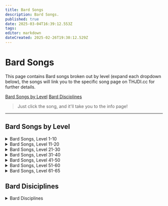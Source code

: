 ```yaml
---
title: Bard Songs
description: Bard Songs.
published: true
date: 2025-03-04T16:39:12.553Z
tags: 
editor: markdown
dateCreated: 2025-02-26T19:30:12.529Z
---
```


# Bard Songs

This page contains Bard songs broken out by level (expand each dropdown below), the songs will link you to the specific song page on THJDI.cc for further details.

[Bard Songs by Level](#bard-songs-by-level)
[Bard Disciplines](#bard-disciplines)

> Just click the song, and it'll take you to the info page!

---

## Bard Songs by Level

<details>
	<summary> Bard Songs, Level 1-10 </summary>
  
|Spell Name|Level|
|---|---|
|<a href="https://www.thjdi.cc/spell/13191" target="_blank">Bladewhirl</a>|1|
|<a href="https://www.thjdi.cc/spell/700" target="_blank">Chant of Battle</a>|1|
|<a href="https://www.thjdi.cc/spell/22491" target="_blank">Chant of Chaos</a>|1|
|<a href="https://www.thjdi.cc/spell/22487" target="_blank">Chant of Flame</a>|1|
|<a href="https://www.thjdi.cc/spell/22488" target="_blank">Chant of Frost</a>|1|
|<a href="https://www.thjdi.cc/spell/22486" target="_blank">Chant of Magic</a>|1|
|<a href="https://www.thjdi.cc/spell/22490" target="_blank">Chant of Plague</a>|1|
|<a href="https://www.thjdi.cc/spell/22489" target="_blank">Chant of Venom</a>|1|
|<a href="https://www.thjdi.cc/spell/703" target="_blank">Chords of Dissonance</a>|2|
|<a href="https://www.thjdi.cc/spell/720" target="_blank">Lyssa's Locating Lyric</a>|4|
|<a href="https://www.thjdi.cc/spell/717" target="_blank">Selo's Accelerando</a>|5|
|<a href="https://www.thjdi.cc/spell/7" target="_blank">Hymn of Restoration</a>|6|
|<a href="https://www.thjdi.cc/spell/734" target="_blank">Jonthan's Whistling Warsong</a>|7|
|<a href="https://www.thjdi.cc/spell/728" target="_blank">Kelin's Lugubrious Lament</a>|8|
|<a href="https://www.thjdi.cc/spell/710" target="_blank">Elemental Rhythms</a>|9|
|<a href="https://www.thjdi.cc/spell/2601" target="_blank">Magical Monologue</a>|9|
|<a href="https://www.thjdi.cc/spell/701" target="_blank">Anthem de Arms</a>|10|

</details>

<details>
	<summary> Bard Songs, Level 11-20 </summary>
  
|Spell Name|Level|
|---|---|
|<a href="https://www.thjdi.cc/spell/708" target="_blank">Cinda's Charismatic Carillon</a>|11|
|<a href="https://www.thjdi.cc/spell/704" target="_blank">Brusco's Boastful Bellow</a>|12|
|<a href="https://www.thjdi.cc/spell/711" target="_blank">Purifying Rhythms</a>|13|
|<a href="https://www.thjdi.cc/spell/737" target="_blank">Lyssa's Cataloging Libretto</a>|14|
|<a href="https://www.thjdi.cc/spell/724" target="_blank">Kelin's Lucid Lullaby</a>|15|
|<a href="https://www.thjdi.cc/spell/2602" target="_blank">Song of Sustenance</a>|15|
|<a href="https://www.thjdi.cc/spell/729" target="_blank">Tarew's Aquatic Ayre</a>|16|
|<a href="https://www.thjdi.cc/spell/709" target="_blank">Guardian Rhythms</a>|17|
|<a href="https://www.thjdi.cc/spell/730" target="_blank">Denon's Disruptive Discord</a>|18|
|<a href="https://www.thjdi.cc/spell/719" target="_blank">Shauri's Sonorous Clouding</a>|19|
|<a href="https://www.thjdi.cc/spell/1287" target="_blank">Cassindra's Chant of Clarity</a>|20|
|<a href="https://www.thjdi.cc/spell/705" target="_blank">Largo's Melodic Binding</a>|20|

</details>

<details>
	<summary> Bard Songs, Level 21-30 </summary>
  
|Spell Name|Level|
|---|---|
|<a href="https://www.thjdi.cc/spell/739" target="_blank">Melanie's Mellifluous Motion</a>|21|
|<a href="https://www.thjdi.cc/spell/727" target="_blank">Alenia's Disenchanting Melody</a>|22|
|<a href="https://www.thjdi.cc/spell/738" target="_blank">Selo's Consonant Chain</a>|23|
|<a href="https://www.thjdi.cc/spell/735" target="_blank">Lyssa's Veracious Concord</a>|24|
|<a href="https://www.thjdi.cc/spell/712" target="_blank">Psalm of Warmth</a>|25|
|<a href="https://www.thjdi.cc/spell/4395" target="_blank">Selo's Rhythm of Speed</a>|25|
|<a href="https://www.thjdi.cc/spell/706" target="_blank">Angstlich's Appalling Screech</a>|26|
|<a href="https://www.thjdi.cc/spell/725" target="_blank">Solon's Song of the Sirens</a>|27|
|<a href="https://www.thjdi.cc/spell/741" target="_blank">Crission's Pixie Strike</a>|28|
|<a href="https://www.thjdi.cc/spell/715" target="_blank">Psalm of Vitality</a>|29|
|<a href="https://www.thjdi.cc/spell/2603" target="_blank">Amplification</a>|30|
|<a href="https://www.thjdi.cc/spell/707" target="_blank">Fufil's Curtailing Chant</a>|30|

</details>

<details>
	<summary> Bard Songs, Level 31-40 </summary>
  
|Spell Name|Level|
|---|---|
|<a href="https://www.thjdi.cc/spell/718" target="_blank">Agilmente's Aria of Eagles</a>|31|
|<a href="https://www.thjdi.cc/spell/723" target="_blank">Cassindra's Chorus of Clarity</a>|32|
|<a href="https://www.thjdi.cc/spell/713" target="_blank">Psalm of Cooling</a>|33|
|<a href="https://www.thjdi.cc/spell/1448" target="_blank">Cantata of Soothing</a>|34|
|<a href="https://www.thjdi.cc/spell/721" target="_blank">Lyssa's Solidarity of Vision</a>|34|
|<a href="https://www.thjdi.cc/spell/736" target="_blank">Denon's Dissension</a>|35|
|<a href="https://www.thjdi.cc/spell/740" target="_blank">Vilia's Verses of Celerity</a>|36|
|<a href="https://www.thjdi.cc/spell/716" target="_blank">Psalm of Purity</a>|37|
|<a href="https://www.thjdi.cc/spell/743" target="_blank">Tuyen's Chant of Flame</a>|38|
|<a href="https://www.thjdi.cc/spell/2604" target="_blank">Katta's Song of Sword Dancing</a>|39|
|<a href="https://www.thjdi.cc/spell/750" target="_blank">Solon's Bewitching Bravura</a>|39|
|<a href="https://www.thjdi.cc/spell/868" target="_blank">Sionachie's Dreams</a>|40|
|<a href="https://www.thjdi.cc/spell/726" target="_blank">Syvelian's Anti-Magic Aria</a>|40|

</details>

<details>
	<summary> Bard Songs, Level 41-50 </summary>
  
|Spell Name|Level|
|---|---|
|<a href="https://www.thjdi.cc/spell/714" target="_blank">Psalm of Mystic Shielding</a>|41|
|<a href="https://www.thjdi.cc/spell/702" target="_blank">McVaxius' Berserker Crescendo</a>|42|
|<a href="https://www.thjdi.cc/spell/3567" target="_blank">Tuyen's Chant of Disease</a>|42|
|<a href="https://www.thjdi.cc/spell/742" target="_blank">Denon's Desperate Dirge</a>|43|
|<a href="https://www.thjdi.cc/spell/745" target="_blank">Cassindra's Elegy</a>|44|
|<a href="https://www.thjdi.cc/spell/4085" target="_blank">Forpar's Aria of Affliction</a>|44|
|<a href="https://www.thjdi.cc/spell/3682" target="_blank">Aria of Asceticism</a>|45|
|<a href="https://www.thjdi.cc/spell/749" target="_blank">Jonthan's Provocation</a>|45|
|<a href="https://www.thjdi.cc/spell/4083" target="_blank">Rizlona's Embers</a>|45|
|<a href="https://www.thjdi.cc/spell/744" target="_blank">Tuyen's Chant of Frost</a>|46|
|<a href="https://www.thjdi.cc/spell/748" target="_blank">Niv's Melody of Preservation</a>|47|
|<a href="https://www.thjdi.cc/spell/746" target="_blank">Selo's Chords of Cessation</a>|48|
|<a href="https://www.thjdi.cc/spell/2605" target="_blank">Selo's Accelerating Chorus</a>|49|
|<a href="https://www.thjdi.cc/spell/1450" target="_blank">Shield of Songs</a>|49|
|<a href="https://www.thjdi.cc/spell/1449" target="_blank">Melody of Ervaj</a>|50|
|<a href="https://www.thjdi.cc/spell/3566" target="_blank">Tuyen's Chant of Poison</a>|50|
|<a href="https://www.thjdi.cc/spell/747" target="_blank">Verses of Victory</a>|50|

</details>

<details>
	<summary> Bard Songs, Level 51-60 </summary>
  
|Spell Name|Level|
|---|---|
|<a href="https://www.thjdi.cc/spell/1751" target="_blank">Largo's Assonant Binding</a>|51|
|<a href="https://www.thjdi.cc/spell/1750" target="_blank">Selo's Song of Travel</a>|51|
|<a href="https://www.thjdi.cc/spell/3681" target="_blank">Aria of Innocence</a>|52|
|<a href="https://www.thjdi.cc/spell/2606" target="_blank">Battlecry of the Vah Shir</a>|52|
|<a href="https://www.thjdi.cc/spell/4086" target="_blank">Forpar's Psalm of Pain</a>|52|
|<a href="https://www.thjdi.cc/spell/1752" target="_blank">Nillipus' March of the Wee</a>|52|
|<a href="https://www.thjdi.cc/spell/4084" target="_blank">Rizlona's Fire</a>|53|
|<a href="https://www.thjdi.cc/spell/1754" target="_blank">Song of Dawn</a>|53|
|<a href="https://www.thjdi.cc/spell/1753" target="_blank">Song of Twilight</a>|53|
|<a href="https://www.thjdi.cc/spell/2607" target="_blank">Elemental Chorus</a>|54|
|<a href="https://www.thjdi.cc/spell/1758" target="_blank">Selo's Assonant Strain</a>|54|
|<a href="https://www.thjdi.cc/spell/1757" target="_blank">Vilia's Chorus of Celerity</a>|54|
|<a href="https://www.thjdi.cc/spell/8926" target="_blank">Aura of Insight</a>|55|
|<a href="https://www.thjdi.cc/spell/1747" target="_blank">Brusco's Bombastic Bellow</a>|55|
|<a href="https://www.thjdi.cc/spell/1759" target="_blank">Cantata of Replenishment</a>|55|
|<a href="https://www.thjdi.cc/spell/1451" target="_blank">Occlusion of Sound</a>|55|
|<a href="https://www.thjdi.cc/spell/2608" target="_blank">Purifying Chorus</a>|56|
|<a href="https://www.thjdi.cc/spell/1755" target="_blank">Song of Highsun</a>|56|
|<a href="https://www.thjdi.cc/spell/1756" target="_blank">Song of Midnight</a>|56|
|<a href="https://www.thjdi.cc/spell/1761" target="_blank">Cassindra's Insipid Ditty</a>|57|
|<a href="https://www.thjdi.cc/spell/1760" target="_blank">McVaxius' Rousing Rondo</a>|57|
|<a href="https://www.thjdi.cc/spell/2609" target="_blank">Chorus of Replenishment</a>|58|
|<a href="https://www.thjdi.cc/spell/1100" target="_blank">Dreams of Ayonae</a>|58|
|<a href="https://www.thjdi.cc/spell/1762" target="_blank">Jonthan's Inspiration</a>|58|
|<a href="https://www.thjdi.cc/spell/1763" target="_blank">Niv's Harmonic</a>|58|
|<a href="https://www.thjdi.cc/spell/1764" target="_blank">Denon's Bereavement</a>|59|
|<a href="https://www.thjdi.cc/spell/1765" target="_blank">Solon's Charismatic Concord</a>|59|
|<a href="https://www.thjdi.cc/spell/1196" target="_blank">Ancient: Lcea's Lament</a>|60|
|<a href="https://www.thjdi.cc/spell/1197" target="_blank">Ancient: Lullaby of Shadow</a>|60|
|<a href="https://www.thjdi.cc/spell/1748" target="_blank">Angstlich's Assonance</a>|60|
|<a href="https://www.thjdi.cc/spell/1452" target="_blank">Composition of Ervaj</a>|60|
|<a href="https://www.thjdi.cc/spell/2936" target="_blank">Ervaj's Lost Composition</a>|60|
|<a href="https://www.thjdi.cc/spell/4210" target="_blank">Fufil's Diminishing Dirge</a>|60|
|<a href="https://www.thjdi.cc/spell/1749" target="_blank">Kazumi's Note of Preservation</a>|60|
|<a href="https://www.thjdi.cc/spell/2610" target="_blank">Warsong of the Vah Shir</a>|60|

</details>

<details>
	<summary> Bard Songs, Level 61-65 </summary>
  
|Spell Name|Level|
|---|---|
|<a href="https://www.thjdi.cc/spell/3366" target="_blank">Saryrn's Scream of Pain</a>|61|
|<a href="https://www.thjdi.cc/spell/3361" target="_blank">Silent Song of Quellious</a>|61|
|<a href="https://www.thjdi.cc/spell/6734" target="_blank">Song of the Storm</a>|61|
|<a href="https://www.thjdi.cc/spell/3363" target="_blank">Tuyen's Chant of the Plague</a>|61|
|<a href="https://www.thjdi.cc/spell/7001" target="_blank">Angstlich's Echo of Terror</a>|62|
|<a href="https://www.thjdi.cc/spell/3030" target="_blank">Dreams of Thule</a>|62|
|<a href="https://www.thjdi.cc/spell/3364" target="_blank">Druzzil's Disillusionment</a>|62|
|<a href="https://www.thjdi.cc/spell/3365" target="_blank">Melody of Mischief</a>|62|
|<a href="https://www.thjdi.cc/spell/3374" target="_blank">Warsong of Zek</a>|62|
|<a href="https://www.thjdi.cc/spell/3651" target="_blank">Wind of Marr</a>|62|
|<a href="https://www.thjdi.cc/spell/4087" target="_blank">Forpar's Verse of Venom</a>|63|
|<a href="https://www.thjdi.cc/spell/3368" target="_blank">Psalm of Veeshan</a>|63|
|<a href="https://www.thjdi.cc/spell/3373" target="_blank">Tuyen's Chant of Ice</a>|63|
|<a href="https://www.thjdi.cc/spell/3370" target="_blank">Tuyen's Chant of Venom</a>|63|
|<a href="https://www.thjdi.cc/spell/3371" target="_blank">Call of the Banshee</a>|64|
|<a href="https://www.thjdi.cc/spell/3372" target="_blank">Chorus of Marr</a>|64|
|<a href="https://www.thjdi.cc/spell/3369" target="_blank">Dreams of Terris</a>|64|
|<a href="https://www.thjdi.cc/spell/3066" target="_blank">Requiem of Time</a>|64|
|<a href="https://www.thjdi.cc/spell/3362" target="_blank">Rizlona's Call of Flame</a>|64|
|<a href="https://www.thjdi.cc/spell/4971" target="_blank">Ancient: Chaos Chant</a>|65|
|<a href="https://www.thjdi.cc/spell/4112" target="_blank">Call of the Muse</a>|65|
|<a href="https://www.thjdi.cc/spell/4873" target="_blank">Dark Echo</a>|65|
|<a href="https://www.thjdi.cc/spell/4872" target="_blank">Echo of the Trusik</a>|65|
|<a href="https://www.thjdi.cc/spell/3375" target="_blank">Harmony of Sound</a>|65|
|<a href="https://www.thjdi.cc/spell/3376" target="_blank">Lullaby of Morell</a>|65|
|<a href="https://www.thjdi.cc/spell/3367" target="_blank">Tuyen's Chant of Fire</a>|65|
|<a href="https://www.thjdi.cc/spell/4871" target="_blank">War March of the Mastruq</a>|65|

</details>

## Bard Disiciplines

<details>
	<summary> Bard Disciplines </summary>

|Discipline Name|Level|
|---|---|
|<a href="https://www.thjdi.cc/spell/4585" target="_blank">Resistant Discipline</a>|51|
|<a href="https://www.thjdi.cc/spell/4587" target="_blank">Fearless Discipline</a>|54|
|<a href="https://www.thjdi.cc/spell/4516" target="_blank">Deftdance Discipline</a>|55|
|<a href="https://www.thjdi.cc/spell/4586" target="_blank">Puretone Discipline</a>|60|
|<a href="https://www.thjdi.cc/spell/8030" target="_blank">Thousand Blades</a>|65|
</details>